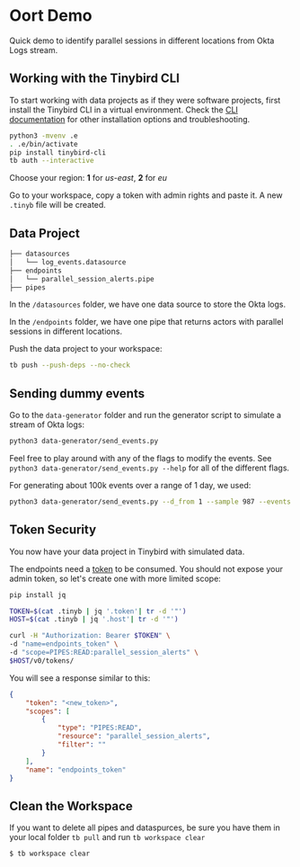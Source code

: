 # Oort Demo
Quick demo to identify parallel sessions in different locations from Okta Logs stream.

## Working with the Tinybird CLI

To start working with data projects as if they were software projects, first install the Tinybird CLI in a virtual environment.
Check the [CLI documentation](https://docs.tinybird.co/cli.html) for other installation options and troubleshooting.

```bash
python3 -mvenv .e
. .e/bin/activate
pip install tinybird-cli
tb auth --interactive
```

Choose your region: __1__ for _us-east_, __2__ for _eu_

Go to your workspace, copy a token with admin rights and paste it. A new `.tinyb` file will be created.



## Data Project

```bash
├── datasources
│   └── log_events.datasource
├── endpoints
│   └── parallel_session_alerts.pipe
├── pipes
```

In the `/datasources` folder, we have one data source to store the Okta logs.

In the `/endpoints` folder, we have one pipe that returns actors with parallel sessions in different locations.

Push the data project to your workspace:

```bash
tb push --push-deps --no-check
```

## Sending dummy events

Go to the `data-generator` folder and run the generator script to simulate a stream of Okta logs:

```bash
python3 data-generator/send_events.py
```

Feel free to play around with any of the flags to modify the events. See `python3 data-generator/send_events.py --help` for all of the different flags.

For generating about 100k events over a range of 1 day, we used:

```bash
python3 data-generator/send_events.py --d_from 1 --sample 987 --events 213 --repeat 100
```

## Token Security

You now have your data project in Tinybird with simulated data.

The endpoints need a [token](https://www.tinybird.co/guide/serverless-analytics-api) to be consumed. You should not expose your admin token, so let's create one with more limited scope:

```bash
pip install jq

TOKEN=$(cat .tinyb | jq '.token'| tr -d '"')
HOST=$(cat .tinyb | jq '.host'| tr -d '"')

curl -H "Authorization: Bearer $TOKEN" \
-d "name=endpoints_token" \
-d "scope=PIPES:READ:parallel_session_alerts" \
$HOST/v0/tokens/
```

You will see a response similar to this:

```json
{
    "token": "<new_token>",
    "scopes": [
        {
            "type": "PIPES:READ",
            "resource": "parallel_session_alerts",
            "filter": ""
        }
    ],
    "name": "endpoints_token"
}
```

## Clean the Workspace

If you want to delete all pipes and dataspurces, be sure you have them in your local folder `tb pull` and run `tb workspace clear`

```bash
$ tb workspace clear
```